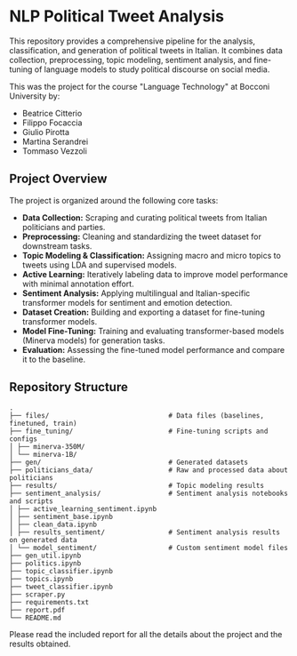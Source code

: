 # NLP Political Tweet Analysis

This repository provides a comprehensive pipeline for the analysis, classification, and generation of political tweets in Italian. It combines data collection, preprocessing, topic modeling, sentiment analysis, and fine-tuning of language models to study political discourse on social media.

This was the project for the course "Language Technology" at Bocconi University by:
- Beatrice Citterio
- Filippo Focaccia
- Giulio Pirotta
- Martina Serandrei
- Tommaso Vezzoli


## Project Overview

The project is organized around the following core tasks:

- **Data Collection:** Scraping and curating political tweets from Italian politicians and parties.
- **Preprocessing:** Cleaning and standardizing the tweet dataset for downstream tasks.
- **Topic Modeling & Classification:** Assigning macro and micro topics to tweets using LDA and supervised models.
- **Active Learning:** Iteratively labeling data to improve model performance with minimal annotation effort.
- **Sentiment Analysis:** Applying multilingual and Italian-specific transformer models for sentiment and emotion detection.
- **Dataset Creation:** Building and exporting a dataset for fine-tuning transformer models.
- **Model Fine-Tuning:** Training and evaluating transformer-based models (Minerva models) for generation tasks.
- **Evaluation:** Assessing the fine-tuned model performance and compare it to the baseline.


## Repository Structure
    .
    ├── files/                              # Data files (baselines, finetuned, train)
    ├── fine_tuning/                        # Fine-tuning scripts and configs
    │ ├── minerva-350M/
    │ └── minerva-1B/
    ├── gen/                                # Generated datasets
    ├── politicians_data/                   # Raw and processed data about politicians
    ├── results/                            # Topic modeling results
    ├── sentiment_analysis/                 # Sentiment analysis notebooks and scripts
    │ ├── active_learning_sentiment.ipynb
    │ ├── sentiment_base.ipynb
    │ ├── clean_data.ipynb
    │ ├── results_sentiment/                # Sentiment analysis results on generated data
    │ └── model_sentiment/                  # Custom sentiment model files
    ├── gen_util.ipynb
    ├── politics.ipynb
    ├── topic_classifier.ipynb
    ├── topics.ipynb
    ├── tweet_classifier.ipynb
    ├── scraper.py
    ├── requirements.txt
    ├── report.pdf
    └── README.md

Please read the included report for all the details about the project and the results obtained.